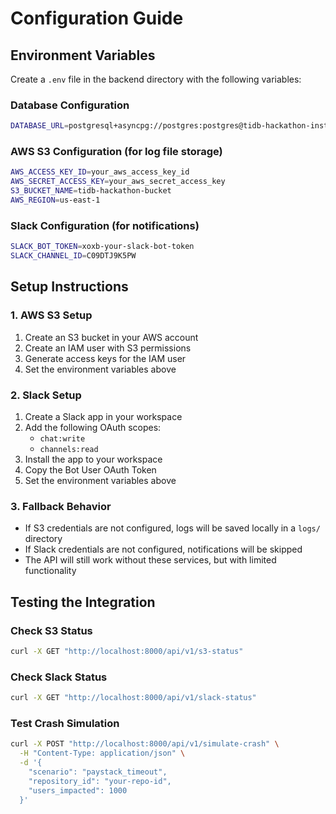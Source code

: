 # Configuration Guide

## Environment Variables

Create a `.env` file in the backend directory with the following variables:

### Database Configuration
```bash
DATABASE_URL=postgresql+asyncpg://postgres:postgres@tidb-hackathon-instance.cdgkfoacvf6u.us-east-1.rds.amazonaws.com:5432/crashlens
```

### AWS S3 Configuration (for log file storage)
```bash
AWS_ACCESS_KEY_ID=your_aws_access_key_id
AWS_SECRET_ACCESS_KEY=your_aws_secret_access_key
S3_BUCKET_NAME=tidb-hackathon-bucket
AWS_REGION=us-east-1
```

### Slack Configuration (for notifications)
```bash
SLACK_BOT_TOKEN=xoxb-your-slack-bot-token
SLACK_CHANNEL_ID=C09DTJ9K5PW
```

## Setup Instructions

### 1. AWS S3 Setup
1. Create an S3 bucket in your AWS account
2. Create an IAM user with S3 permissions
3. Generate access keys for the IAM user
4. Set the environment variables above

### 2. Slack Setup
1. Create a Slack app in your workspace
2. Add the following OAuth scopes:
   - `chat:write`
   - `channels:read`
3. Install the app to your workspace
4. Copy the Bot User OAuth Token
5. Set the environment variables above

### 3. Fallback Behavior
- If S3 credentials are not configured, logs will be saved locally in a `logs/` directory
- If Slack credentials are not configured, notifications will be skipped
- The API will still work without these services, but with limited functionality

## Testing the Integration

### Check S3 Status
```bash
curl -X GET "http://localhost:8000/api/v1/s3-status"
```

### Check Slack Status
```bash
curl -X GET "http://localhost:8000/api/v1/slack-status"
```

### Test Crash Simulation
```bash
curl -X POST "http://localhost:8000/api/v1/simulate-crash" \
  -H "Content-Type: application/json" \
  -d '{
    "scenario": "paystack_timeout",
    "repository_id": "your-repo-id",
    "users_impacted": 1000
  }'
```
